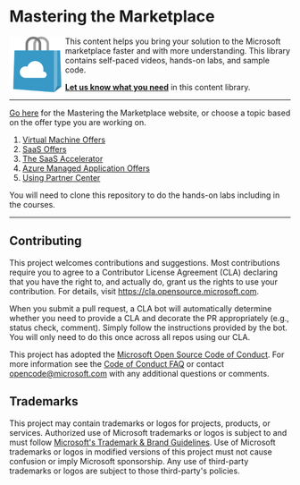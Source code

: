 # Mastering the Marketplace

<img src="./images/Azure_Store_Marketplace.png" width="100px" title="Microsoft marketplace" align="left"/>

This content helps you bring your solution to the Microsoft marketplace faster and with more understanding. This library contains self-paced videos, hands-on labs, and sample code.

**[Let us know what you need](https://forms.office.com/r/0gCrzhSMkw)** in this content library.

---

[Go here](https://aka.ms/MasteringTheMarketplace) for the Mastering the Marketplace website, or choose a topic based on the offer type you are working on.

<!-- no toc -->
1. [Virtual Machine Offers](https://aka.ms/MasteringTheMarketplace/vm)
1. [SaaS Offers](https://aka.ms/MasteringTheMarketplace/saas)
1. [The SaaS Accelerator](https://aka.ms/MasteringTheMarketplace/saas-accelerator)
1. [Azure Managed Application Offers](https://aka.ms/MasteringTheMarketplace/ama)
1. [Using Partner Center](https://aka.ms/MasteringTheMarketplace/pc)

You will need to clone this repository to do the hands-on labs including in the courses.

---

## Contributing

This project welcomes contributions and suggestions.  Most contributions require you to agree to a
Contributor License Agreement (CLA) declaring that you have the right to, and actually do, grant us
the rights to use your contribution. For details, visit https://cla.opensource.microsoft.com.

When you submit a pull request, a CLA bot will automatically determine whether you need to provide
a CLA and decorate the PR appropriately (e.g., status check, comment). Simply follow the instructions
provided by the bot. You will only need to do this once across all repos using our CLA.

This project has adopted the [Microsoft Open Source Code of Conduct](https://opensource.microsoft.com/codeofconduct/).
For more information see the [Code of Conduct FAQ](https://opensource.microsoft.com/codeofconduct/faq/) or
contact [opencode@microsoft.com](mailto:opencode@microsoft.com) with any additional questions or comments.

## Trademarks

This project may contain trademarks or logos for projects, products, or services. Authorized use of Microsoft 
trademarks or logos is subject to and must follow 
[Microsoft's Trademark & Brand Guidelines](https://www.microsoft.com/en-us/legal/intellectualproperty/trademarks/usage/general).
Use of Microsoft trademarks or logos in modified versions of this project must not cause confusion or imply Microsoft sponsorship.
Any use of third-party trademarks or logos are subject to those third-party's policies.

